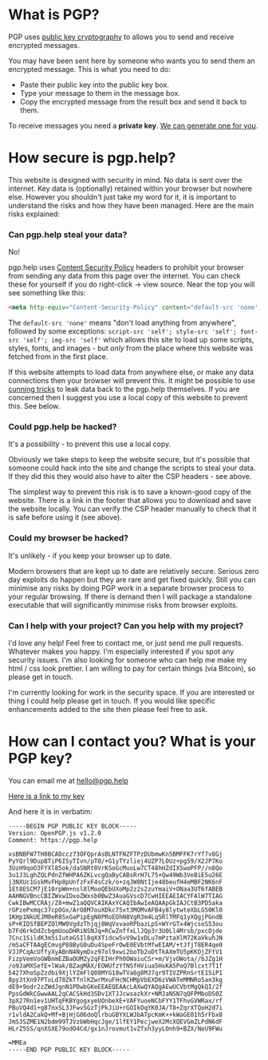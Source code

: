 # What is PGP?

PGP uses [public key cryptography](https://simple.wikipedia.org/wiki/Public-key_cryptography) to allows you to send and receive encrypted messages.

You may have been sent here by someone who wants you to send them an encrypted message. This is what you need to do:

* Paste their public key into the public key box.
* Type your message to them in the message box.
* Copy the encrypted message from the result box and send it back to them.

To receive messages you need a **private key**. [We can generate one for you](https://pgp.help/#/generate).

# How secure is pgp.help?

This website is designed with security in mind. No data is sent over the internet. Key data is (optionally) retained within your browser but nowhere else. However you shouldn't just take my word for it, it is important to understand the risks and how they have been managed. Here are the main risks explained:

### Can pgp.help steal your data?

No!

pgp.help uses [Content Security Policy]("http://www.html5rocks.com/en/tutorials/security/content-security-policy/") headers to prohibit your browser from sending any data from this page over the internet. You can check these for yourself if you do right-click -> view source. Near the top you will see something like this:

```html
<meta http-equiv="Content-Security-Policy" content="default-src 'none'; script-src 'self'; style-src 'self'; font-src 'self'; img-src 'self';">
```

The `default-src 'none'` means "don't load anything from anywhere", followed by some exceptions: `script-src 'self'; style-src 'self'; font-src 'self'; img-src 'self'` which allows this site to load up some scripts, styles, fonts, and images - but *only* from the place where this website was fetched from in the first place.

If this website attempts to load data from anywhere else, or make any data connections then your browser will prevent this. It might be possible to use [cunning tricks]("http://scarybeastsecurity.blogspot.co.uk/2009/12/generic-cross-browser-cross-domain.html") to leak data back to the pgp.help themselves. If you are concerned then I suggest you use a local copy of this website to prevent this. See below.

### Could pgp.help be hacked?

It's a possibility - to prevent this use a local copy.

Obviously we take steps to keep the website secure, but it's possible that someone could hack into the site and change the scripts to steal your data. If they did this they would also have to alter the CSP headers - see above.

The simplest way to prevent this risk is to save a known-good copy of the website. There is a link in the footer that allows you to download and save the website locally. You can verify the CSP header manually to check that it is safe before using it (see above).

### Could my browser be hacked?

It's unlikely - if you keep your browser up to date.

Modern browsers that are kept up to date are relatively secure. Serious zero day exploits do happen but they are rare and get fixed quickly. Still you can minimise any risks by doing
PGP work in a separate browser process to your regular browsing. If there is demand then I will package a standalone executable that will significantly minimise risks from browser exploits.

### Can I help with your project? Can you help with my project?

I'd love any help! Feel free to contact me, or just send me pull requests. Whatever makes you happy. I'm especially interested if you spot any security issues. I'm also looking for someone who can help me make my html / css look prettier. I am willing to pay for certain things (via Bitcoin), so please get in touch.

I'm currently looking for work in the security space. If you are interested or thing I could help please get in touch. If you would like specific enhancements added to the site then please feel free to ask.

# How can I contact you? What is your PGP key?

You can email me at hello@pgp.help

[Here is a link to my key](https://pgp.help/#/permalink?pgp=-----BEGIN%20PGP%20PUBLIC%20KEY%20BLOCK-----%0D%0AVersion:%20OpenPGP.js%20v1.2.0%0D%0AComment:%20https:%252F%252Fpgp.help%0D%0A%0D%0AxsBNBFW7TH8BCADccz73OFQprAsBLNTFNZFTPzDUbmwKn5BMFFK7rYf7v8Gj%0APyYQrl9DupBTiP6ISyTIvn%252FpT0%252F%2BG1yTYzliej4UZP7LOUz%2Bpg59%252FX2JP7Ko%0A3UzH9qoO3FYXl85ok%252FdaSNRt0VrKSoGcMuoLw7CT48hHZdIXSwoPFP%252F%252Fn8Qo%0A3u1J3LghZQLPdnZfWHPA6ZKLvcgQaByCABsRrH7L75%2BQw49Wb3VeBiE5u26E%0Aj3NXUc1GskMvFHp8pUnfzFxF4sCzk%252Fo%2BzqJW8NtIje48beufH4eMBF2NK6nF%0A1Et8ESCM7jE10rpWm%2Bnsl8lMooQEbUXoMp2z2s2zuYmaiV%2BONaa3UT6fABEB%0AAAHNGVBncCBIZWxwIDxoZWxsb0BwZ3AuaGVscD7CwHIEEAEIACYFAlW7TIAG%0ACwkIBwMCCRAj%252FZ8%2BmwZ1aQQVCAIKAxYCAQIbAwIeAQAApGkIAJCtB3PD5aka%0ArGPzePxmqc37cpOGx%252FArO8M7ouXDkc75xt3MOMvAFB4y8lytwteXbLG50Kl0%0A1KHp1NkUEJM0eR8SxGaPipEgN0PRoEDhN8VgR3m4Lq5RlTMFq1yXQgjPGndB%0AsP%2BKIDSfBEPZOlMW9VgdzThjqj8WqVxvaoRPbazLpS%2BWYrGTx4WjcsoS53ou%0Ab7Fd6rkOdZcbgmUooDHRiNSNJq%2BRCwZnffxLlJQp3r3U0Ll4Mrsb%252FpxcOjde%0A7Cnc1SildK3m5iIuteGSIl8qXXTidcw5vV9w1xDLu7mPztaXlM72KaVkuhJN%0A%252FmSaCFTAAgECmvgP88ByG0uDu4SpeFrOwE0EVbtMfwEIAM%252F%2BtJfjT8ER4qe0%0AVJJPCqAcUffyXyABnN4NymDxz97ol9xwi2boTb2oDtTkAXmTU5pKKOjZFtV1%0AFizpVemVoGWBnmEZBaOUMZy2qFEIHrPh0OWaiuCSr%2Bm%252FVjvOWota%252F%252FbJZg1H%0A%252Fo9JaMXSefE%2BlWak%252FBZagMAX%252FEOWUfzYfNSfHViua5HxKA5PoQ7Blcxt7T1f%0A5427XhoSpZzdbi9XjlYZmFlQ08MYG18wTVa6g8MJ7qr9TIVZPRnSrtE15iP1%0A8py3tXn97PToLd78ZkTfnlKZwrMxuFHcNCHMpVbEXD6zVWATeMMNRo5an3kg%0AdE9%2B9odr2zZWdJgnN1PDwbGKeEEAEQEAAcLAXwQYAQgAEwUCVbtMgQkQI%252F2f%0APpsGdWkCGwwAAL2qCACSkHd3SDv1XTJJcwsazkXr%2BNMJaNSN7qQFPMboDS0Z%0A3pX27Rn1ev1UHTqFKBYgogxyeUOnbeXE%2BVAFYuoeNCbFYY1TFhvGVWRax%252Frf%0APBuVQ4d1%2Bg87nxSL3JFwvSGzTjPkJiU%2BrGOIkOqYK0JA%252FT8%2BZqrXTQoH2d7i%0Ar1vldA2CakQ%2BMf%2BBjHjG06doQlrbuGBYXLWJbATpcKmK%2B%2BkWaGE01h5rFbx8%0AJmS3SZME1N2bdm99TJVzbWbHqcJge%252F1lfEY1PecjweX2McXQEVGmZLPdN6dF%0AHLrZ5SS%252FqnXSXE79odO4Cd%252Fgx1nJrovmut1vZfxh3yyLOnh9%2BBZX%252FNeU9FWu%0A%0D%0A%3DMMEa%0D%0A-----END%20PGP%20PUBLIC%20KEY%20BLOCK-----%0D%0A%0D%0A)

And here it is in verbatim:

```
-----BEGIN PGP PUBLIC KEY BLOCK-----
Version: OpenPGP.js v1.2.0
Comment: https://pgp.help

xsBNBFW7TH8BCADccz73OFQprAsBLNTFNZFTPzDUbmwKn5BMFFK7rYf7v8Gj
PyYQrl9DupBTiP6ISyTIvn/pT0/+G1yTYzliej4UZP7LOUz+pg59/X2JP7Ko
3UzH9qoO3FYXl85ok/daSNRt0VrKSoGcMuoLw7CT48hHZdIXSwoPFP//n8Qo
3u1J3LghZQLPdnZfWHPA6ZKLvcgQaByCABsRrH7L75+Qw49Wb3VeBiE5u26E
j3NXUc1GskMvFHp8pUnfzFxF4sCzk/o+zqJW8NtIje48beufH4eMBF2NK6nF
1Et8ESCM7jE10rpWm+nsl8lMooQEbUXoMp2z2s2zuYmaiV+ONaa3UT6fABEB
AAHNGVBncCBIZWxwIDxoZWxsb0BwZ3AuaGVscD7CwHIEEAEIACYFAlW7TIAG
CwkIBwMCCRAj/Z8+mwZ1aQQVCAIKAxYCAQIbAwIeAQAApGkIAJCtB3PD5aka
rGPzePxmqc37cpOGx/ArO8M7ouXDkc75xt3MOMvAFB4y8lytwteXbLG50Kl0
1KHp1NkUEJM0eR8SxGaPipEgN0PRoEDhN8VgR3m4Lq5RlTMFq1yXQgjPGndB
sP+KIDSfBEPZOlMW9VgdzThjqj8WqVxvaoRPbazLpS+WYrGTx4WjcsoS53ou
b7Fd6rkOdZcbgmUooDHRiNSNJq+RCwZnffxLlJQp3r3U0Ll4Mrsb/pxcOjde
7Cnc1SildK3m5iIuteGSIl8qXXTidcw5vV9w1xDLu7mPztaXlM72KaVkuhJN
/mSaCFTAAgECmvgP88ByG0uDu4SpeFrOwE0EVbtMfwEIAM/+tJfjT8ER4qe0
VJJPCqAcUffyXyABnN4NymDxz97ol9xwi2boTb2oDtTkAXmTU5pKKOjZFtV1
FizpVemVoGWBnmEZBaOUMZy2qFEIHrPh0OWaiuCSr+m/VjvOWota//bJZg1H
/o9JaMXSefE+lWak/BZagMAX/EOWUfzYfNSfHViua5HxKA5PoQ7Blcxt7T1f
5427XhoSpZzdbi9XjlYZmFlQ08MYG18wTVa6g8MJ7qr9TIVZPRnSrtE15iP1
8py3tXn97PToLd78ZkTfnlKZwrMxuFHcNCHMpVbEXD6zVWATeMMNRo5an3kg
dE9+9odr2zZWdJgnN1PDwbGKeEEAEQEAAcLAXwQYAQgAEwUCVbtMgQkQI/2f
PpsGdWkCGwwAAL2qCACSkHd3SDv1XTJJcwsazkXr+NMJaNSN7qQFPMboDS0Z
3pX27Rn1ev1UHTqFKBYgogxyeUOnbeXE+VAFYuoeNCbFYY1TFhvGVWRax/rf
PBuVQ4d1+g87nxSL3JFwvSGzTjPkJiU+rGOIkOqYK0JA/T8+ZqrXTQoH2d7i
r1vldA2CakQ+Mf+BjHjG06doQlrbuGBYXLWJbATpcKmK++kWaGE01h5rFbx8
JmS3SZME1N2bdm99TJVzbWbHqcJge/1lfEY1PecjweX2McXQEVGmZLPdN6dF
HLrZ5SS/qnXSXE79odO4Cd/gx1nJrovmut1vZfxh3yyLOnh9+BZX/NeU9FWu

=MMEa
-----END PGP PUBLIC KEY BLOCK-----

```

